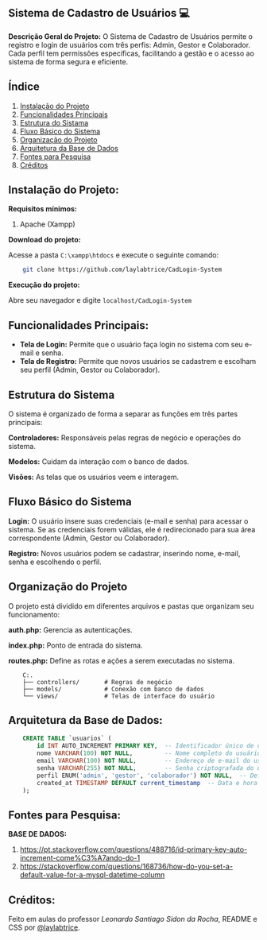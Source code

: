 ## Sistema de Cadastro de Usuários 💻

**Descrição Geral do Projeto:**
O Sistema de Cadastro de Usuários permite o registro e login de usuários com três perfis: Admin, Gestor e Colaborador. Cada perfil tem permissões específicas, facilitando a gestão e o acesso ao sistema de forma segura e eficiente.

## Índice
1. [Instalação do Projeto](#instalação-do-projeto)
2. [Funcionalidades Principais](#funcionalidades-principais)
3. [Estrutura do Sistama](#estrutura-do-sistema)
4. [Fluxo Básico do Sistema](#fluxo-básico-do-sistema)
5. [Organização do Projeto](#organização-do-projeto)
6. [Arquitetura da Base de Dados](#arquitetura-da-base-de-dados)
7. [Fontes para Pesquisa](#fontes-para-pesquisa)
8. [Créditos](#créditos)

## **Instalação do Projeto:**

**Requisitos mínimos:**
1. Apache (Xampp)

**Download do projeto:**

Acesse a pasta ```C:\xampp\htdocs``` e execute o seguinte comando:

``` bash
    git clone https://github.com/laylabtrice/CadLogin-System
```

**Execução do projeto:**

Abre seu navegador e digite ```localhost/CadLogin-System```

## **Funcionalidades Principais:**
- **Tela de Login:** Permite que o usuário faça login no sistema com seu e-mail e senha.
- **Tela de Registro:** Permite que novos usuários se cadastrem e escolham seu perfil (Admin, Gestor ou Colaborador).

## **Estrutura do Sistema**

O sistema é organizado de forma a separar as funções em três partes principais:

**Controladores:** Responsáveis pelas regras de negócio e operações do sistema.

**Modelos:** Cuidam da interação com o banco de dados.

**Visões:** As telas que os usuários veem e interagem.

## **Fluxo Básico do Sistema**

**Login:** O usuário insere suas credenciais (e-mail e senha) para acessar o sistema. Se as credenciais forem válidas, ele é redirecionado para sua área correspondente (Admin, Gestor ou Colaborador).

**Registro:** Novos usuários podem se cadastrar, inserindo nome, e-mail, senha e escolhendo o perfil.

## **Organização do Projeto**

O projeto está dividido em diferentes arquivos e pastas que organizam seu funcionamento:

**auth.php:** Gerencia as autenticações.

**index.php:** Ponto de entrada do sistema.

**routes.php:** Define as rotas e ações a serem executadas no sistema.

```
    C:.
    ├── controllers/       # Regras de negócio
    ├── models/            # Conexão com banco de dados
    └── views/             # Telas de interface do usuário
```

## **Arquitetura da Base de Dados:**

``` sql 
    CREATE TABLE `usuarios` (
        id INT AUTO_INCREMENT PRIMARY KEY,  -- Identificador único de cada usuário, gerado automaticamente (chave primária).
        nome VARCHAR(100) NOT NULL,         -- Nome completo do usuário, campo obrigatório (máximo de 100 caracteres).
        email VARCHAR(100) NOT NULL,        -- Endereço de e-mail do usuário, também obrigatório (máximo de 100 caracteres).
        senha VARCHAR(255) NOT NULL,        -- Senha criptografada do usuário, campo obrigatório (máximo de 255 caracteres para suportar a encriptação).
        perfil ENUM('admin', 'gestor', 'colaborador') NOT NULL,  -- Define o perfil do usuário (admin, gestor ou colaborador), obrigatório.
        created_at TIMESTAMP DEFAULT current_timestamp  -- Data e hora de criação do registro, com valor padrão sendo o momento atual da criação.
    );
```

## **Fontes para Pesquisa:**

**BASE DE DADOS:**
1. https://pt.stackoverflow.com/questions/488716/id-primary-key-auto-increment-come%C3%A7ando-do-1
2. https://stackoverflow.com/questions/168736/how-do-you-set-a-default-value-for-a-mysql-datetime-column

## **Créditos:**

Feito em aulas do professor *Leonardo Santiago Sidon da Rocha*, README e CSS por [@laylabtrice](https://github.com/laylabtrice).